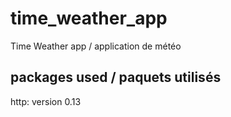 # time_weather_app

Time Weather app / application de météo

## packages used / paquets utilisés
http: version 0.13
